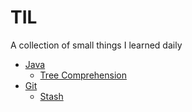 # TIL
A collection of small things I learned daily
- [Java](Java/)
  - [Tree Comprehension](Java/tree_comprehension.md)
- [Git](Git/)
  - [Stash](Git/stash.md)
